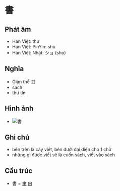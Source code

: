 # 書

## Phát âm
* Hán Việt: thư
* Hán Việt: PinYin: shū
* Hán Việt: Nhật: ショ (sho)

## Nghĩa
* Giản thể [书](书.md)
* sách
* thư tín

## Hình ảnh
* ![書](../img/書.png)

## Ghi chú
* bên trên là cây viết, bên dưới đại diện cho 1 chữ
* những gì được viết sẽ là cuốn sách, viết vào sách

## Cấu trúc
* 書 = [聿](聿.md) [曰](曰.md)

<script>window.HANZI_FIELD='書';</script>